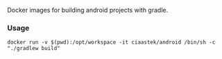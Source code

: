 Docker images for building android projects with gradle.

### Usage
`docker run -v $(pwd):/opt/workspace -it ciaastek/android /bin/sh -c "./gradlew build"`

